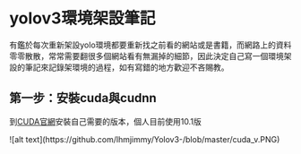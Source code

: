 <h1>yolov3環境架設筆記</h1>
<p>
<p>有鑑於每次重新架設yolo環境都要重新找之前看的網站或是書籍，而網路上的資料零零散散，常常需要翻很多個網站看有無漏掉的細節，因此決定自己寫一個環境架設的筆記來記錄架環境的過程，如有寫錯的地方歡迎不吝賜教。
<p>
<h2>第一步：安裝cuda與cudnn</h2>
<p>
<p>到<a href="https://developer.nvidia.com/cuda-toolkit-archive">CUDA官網</a>安裝自己需要的版本，個人目前使用10.1版</p>
![alt text](https://github.com/lhmjimmy/Yolov3-/blob/master/cuda_v.PNG)
